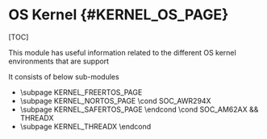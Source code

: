 # OS Kernel {#KERNEL_OS_PAGE}

[TOC]

This module has useful information related to the different OS kernel environments that are support

It consists of below sub-modules

- \subpage KERNEL_FREERTOS_PAGE
- \subpage KERNEL_NORTOS_PAGE
\cond SOC_AWR294X
- \subpage KERNEL_SAFERTOS_PAGE
\endcond
\cond SOC_AM62AX && THREADX
- \subpage KERNEL_THREADX
\endcond

